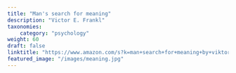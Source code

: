```yaml
---
title: "Man's search for meaning"
description: "Victor E. Frankl"
taxonomies:
    category: "psychology"
weight: 60
draft: false
linktitle: "https://www.amazon.com/s?k=man+search+for+meaning+by+viktor+frankl&crid=1OWGCEXGA7MIE&sprefix=man+search+for+%2Caps%2C349&ref=nb_sb_ss_i_4_15"
featured_image: "/images/meaning.jpg"
---
```


